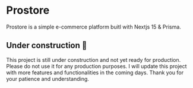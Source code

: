 # Prostore

Prostore is a simple e-commerce platform buitl with Nextjs 15 & Prisma.

## Under construction 🚧

This project is still under construction and not yet ready for production.
Please do not use it for any production purposes.
I will update this project with more features and functionalities in the coming days.
Thank you for your patience and understanding.
